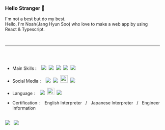 
<br/>

### Hello Stranger 👋

I'm not a best but do my best.<br/>
Hello, I'm Noah(Jang Hyun Soo) who love to make a web app by using React & Typescript.

<br/>

---

<br/><br/>

- Main Skills : &nbsp;&nbsp; 
<img src="https://img.shields.io/badge/HTML5-E34F26?style=for-the-badge&logo=HTML5&logoColor=white"/>&nbsp;
<img src="https://img.shields.io/badge/CSS3-1572B6?style=for-the-badge&logo=CSS3&logoColor=white"/>&nbsp; 
<img src="https://img.shields.io/badge/JavaScript-F7DF1E?style=for-the-badge&logo=JavaScript&logoColor=white"/>&nbsp;
<img src="https://img.shields.io/badge/React-61DAFB?style=for-the-badge&logo=React&logoColor=white"/>&nbsp;
<img src="https://img.shields.io/badge/Node.js-339933?style=for-the-badge&logo=node-dot-js&logoColor=white"/>&nbsp;

- Social Media : &nbsp;&nbsp; <a href="https://github.com/noah071610" target="_blank"><img src="https://image.flaticon.com/icons/png/24/25/25657.png"/></a>&nbsp;
  <a href="https://www.instagram.com/salmonchobab" target="_blank"><img src="https://image.flaticon.com/icons/png/24/1409/1409946.png"/></a>&nbsp;
  <a href="https://velog.io/@noah071610" target="_blank"><img width="24px" src="https://api.faviconkit.com/velog.io/144"/></a>&nbsp;
  <a href="noah071610@naver.com"><img src="https://image.flaticon.com/icons/png/24/552/552486.png"/></a>&nbsp;

- Language : &nbsp;&nbsp; <img src="https://image.flaticon.com/icons/png/24/197/197582.png" />&nbsp;
<img width="23" src="https://image.flaticon.com/icons/png/24/197/197484.png" />&nbsp;
<img src="https://image.flaticon.com/icons/png/24/197/197604.png" />&nbsp;

- Certification : &nbsp;&nbsp;  English Interpreter &nbsp;
/ &nbsp; Japanese Interpreter &nbsp;
/ &nbsp; Engineer Information &nbsp;

<br/>

<div>
<img align="top" src="https://github-readme-stats.vercel.app/api?username=noah071610&show_icons=true&hide_border=true" /> &nbsp;
<img align="top" src="https://github-readme-stats.vercel.app/api/top-langs/?username=noah071610&layout=compact&hide_border=true"/>
</div>

<br/><br/>

